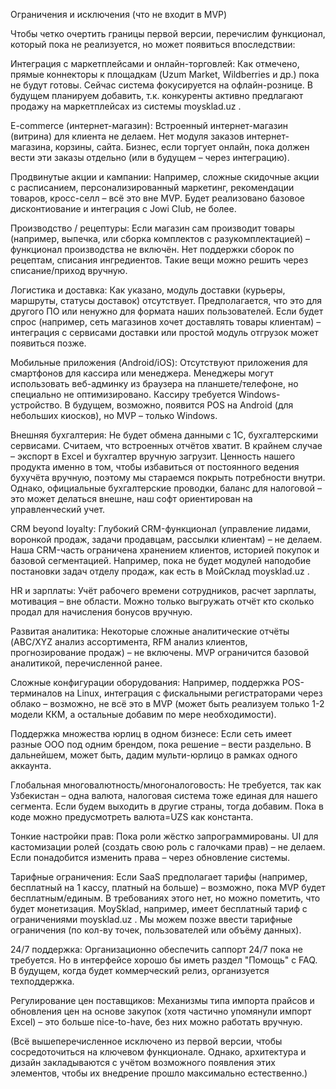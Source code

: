 Ограничения и исключения (что не входит в MVP)

Чтобы четко очертить границы первой версии, перечислим функционал, который пока не реализуется, но может появиться впоследствии:

Интеграция с маркетплейсами и онлайн-торговлей: Как отмечено, прямые коннекторы к площадкам (Uzum Market, Wildberries и др.) пока не будут готовы. Сейчас система фокусируется на офлайн-рознице. В будущем планируем добавить, т.к. конкуренты активно предлагают продажу на маркетплейсах из системы
moysklad.uz
.

E-commerce (интернет-магазин): Встроенный интернет-магазин (витрина) для клиента не делаем. Нет модуля заказов интернет-магазина, корзины, сайта. Бизнес, если торгует онлайн, пока должен вести эти заказы отдельно (или в будущем – через интеграцию).

Продвинутые акции и кампании: Например, сложные скидочные акции с расписанием, персонализированный маркетинг, рекомендации товаров, кросс-селл – всё это вне MVP. Будет реализовано базовое дисконтиование и интеграция с Jowi Club, не более.

Производство / рецептуры: Если магазин сам производит товары (например, выпечка, или сборка комплектов с разукомплектацией) – функционал производства не включён. Нет поддержки сборок по рецептам, списания ингредиентов. Такие вещи можно решить через списание/приход вручную.

Логистика и доставка: Как указано, модуль доставки (курьеры, маршруты, статусы доставок) отсутствует. Предполагается, что это для другого ПО или ненужно для формата наших пользователей. Если будет спрос (например, сеть магазинов хочет доставлять товары клиентам) – интеграция с сервисами доставки или простой модуль отгрузок может появиться позже.

Мобильные приложения (Android/iOS): Отсутствуют приложения для смартфонов для кассира или менеджера. Менеджеры могут использовать веб-админку из браузера на планшете/телефоне, но специально не оптимизировано. Кассиру требуется Windows-устройство. В будущем, возможно, появится POS на Android (для небольших киосков), но MVP – только Windows.

Внешняя бухгалтерия: Не будет обмена данными с 1C, бухгалтерскими сервисами. Считаем, что встроенных отчётов хватит. В крайнем случае – экспорт в Excel и бухгалтер вручную загрузит. Ценность нашего продукта именно в том, чтобы избавиться от постоянного ведения бухучёта вручную, поэтому мы стараемся покрыть потребности внутри. Однако, официальные бухгалтерские проводки, баланс для налоговой – это может делаться внешне, наш софт ориентирован на управленческий учет.

CRM beyond loyalty: Глубокий CRM-функционал (управление лидами, воронкой продаж, задачи продавцам, рассылки клиентам) – не делаем. Наша CRM-часть ограничена хранением клиентов, историей покупок и базовой сегментацией. Например, пока не будет модулей наподобие постановки задач отделу продаж, как есть в МойСклад
moysklad.uz
.

HR и зарплаты: Учёт рабочего времени сотрудников, расчет зарплаты, мотивация – вне области. Можно только выгружать отчёт кто сколько продал для начисления бонусов вручную.

Развитая аналитика: Некоторые сложные аналитические отчёты (ABC/XYZ анализ ассортимента, RFM анализ клиентов, прогнозирование продаж) – не включены. MVP ограничится базовой аналитикой, перечисленной ранее.

Сложные конфигурации оборудования: Например, поддержка POS-терминалов на Linux, интеграция с фискальными регистраторами через облако – возможно, не всё это в MVP (может быть реализуем только 1-2 модели ККМ, а остальные добавим по мере необходимости).

Поддержка множества юрлиц в одном бизнесе: Если сеть имеет разные ООО под одним брендом, пока решение – вести раздельно. В дальнейшем, может быть, дадим мульти-юрлицо в рамках одного аккаунта.

Глобальная многовалютность/многоналоговость: Не требуется, так как Узбекистан – одна валюта, налоговая система тоже единая для нашего сегмента. Если будем выходить в другие страны, тогда добавим. Пока в коде можно предусмотреть валюта=UZS как константа.

Тонкие настройки прав: Пока роли жёстко запрограммированы. UI для кастомизации ролей (создать свою роль с галочками прав) – не делаем. Если понадобится изменить права – через обновление системы.

Тарифные ограничения: Если SaaS предполагает тарифы (например, бесплатный на 1 кассу, платный на больше) – возможно, пока MVP будет бесплатным/единым. В требованиях этого нет, но можно пометить, что будет монетизация. MoySklad, например, имеет бесплатный тариф с ограничениями
moysklad.uz
. Мы можем позже ввести тарифные ограничения (по кол-ву точек, пользователей или объёму данных).

24/7 поддержка: Организационно обеспечить саппорт 24/7 пока не требуется. Но в интерфейсе хорошо бы иметь раздел "Помощь" с FAQ. В будущем, когда будет коммерческий релиз, организуется техподдержка.

Регулирование цен поставщиков: Механизмы типа импорта прайсов и обновления цен на основе закупок (хотя частично упомянули импорт Excel) – это больше nice-to-have, без них можно работать вручную.

(Всё вышеперечисленное исключено из первой версии, чтобы сосредоточиться на ключевом функционале. Однако, архитектура и дизайн закладываются с учётом возможного появления этих элементов, чтобы их внедрение прошло максимально естественно.)